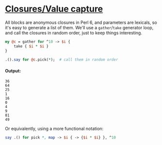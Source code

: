 [1]: https://rosettacode.org/wiki/Closures/Value_capture

# [Closures/Value capture][1]

All blocks are anonymous closures in Perl 6, and parameters are lexicals, so it's easy to generate a list of them. We'll use a `gather`/`take` generator loop, and call the closures in random order, just to keep things interesting.

```perl
my @c = gather for ^10 -> $i {
    take { $i * $i }
}
 
.().say for @c.pick(*);  # call them in random order
```

#### Output:
```
36
64
25
1
16
0
4
9
81
49
```


Or equivalently, using a more functional notation:

```perl
say .() for pick *, map -> $i { -> {$i * $i} }, ^10
```